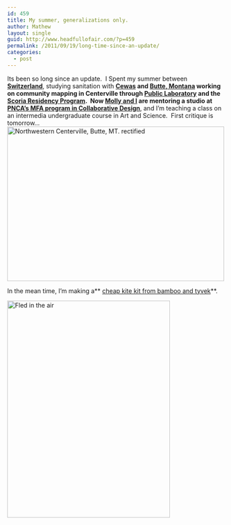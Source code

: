 ```yaml
---
id: 459
title: My summer, generalizations only.
author: Mathew
layout: single
guid: http://www.headfullofair.com/?p=459
permalink: /2011/09/19/long-time-since-an-update/
categories:
  - post
---
```

Its been so long since an update.  I Spent my summer between **[Switzerland][1]**, studying sanitation with **[Cewas][2] **and **[Butte, Montana][3]** working on community mapping in Centerville through **[Public Laboratory][4]** and the **[Scoria Residency Program][5].**  Now **[Molly and I][6]** are mentoring a studio at**[ PNCA&#8217;s MFA program in Collaborative Design][7]**, and I&#8217;m teaching a class on an intermedia undergraduate course in Art and Science.  First critique is tomorrow&#8230;  
[<img src="http://farm7.static.flickr.com/6208/6084853308_6fd47dffcd.jpg" alt="Northwestern Centerville, Butte, MT.  rectified" width="500" height="356" />][8]

In the mean time, I&#8217;m making a** [cheap kite kit from bamboo and tyvek][9]**.

[<img src="http://farm7.static.flickr.com/6126/5983112297_39e2d0f09e.jpg" width="375" height="500" alt="Fled in the air" />][10]

&nbsp;

 [1]: http://www.flickr.com/photos/tropenhaus-wolhusen/
 [2]: http://www.cewas.org/index.php/home/home/
 [3]: http://maps.google.com/maps?q=meaderville,+montana&ll=46.022178,-112.505322&spn=0.017403,0.031028&gl=us&t=h&z=15&vpsrc=6
 [4]: http://www.publiclaboratory.org/home
 [5]: http://scoria.org/
 [6]: cloacina.org
 [7]: http://pnca.edu/programs/mfa/c/collabdesign
 [8]: http://www.flickr.com/photos/14397636@N07/6084853308/ "Northwestern Centerville, Butte, MT.  rectified by mathew.lippincott, on Flickr"
 [9]: http://publiclaboratory.org/report/tyvek-fleds-theoretical-actual-performance
 [10]: http://www.flickr.com/photos/14397636@N07/5983112297/ "Fled in the air by mathew.lippincott, on Flickr"